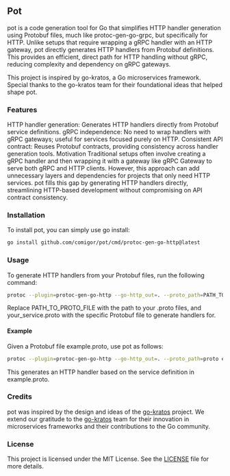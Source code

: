 ## Pot

pot is a code generation tool for Go that simplifies HTTP handler generation using Protobuf files, much like protoc-gen-go-grpc, but specifically for HTTP. Unlike setups that require wrapping a gRPC handler with an HTTP gateway, pot directly generates HTTP handlers from Protobuf definitions. This provides an efficient, direct path for HTTP handling without gRPC, reducing complexity and dependency on gRPC gateways.

This project is inspired by go-kratos, a Go microservices framework. Special thanks to the go-kratos team for their foundational ideas that helped shape pot.

### Features

HTTP handler generation: Generates HTTP handlers directly from Protobuf service definitions.
gRPC independence: No need to wrap handlers with gRPC gateways; useful for services focused purely on HTTP.
Consistent API contract: Reuses Protobuf contracts, providing consistency across handler generation tools.
Motivation
Traditional setups often involve creating a gRPC handler and then wrapping it with a gateway like gRPC Gateway to serve both gRPC and HTTP clients. However, this approach can add unnecessary layers and dependencies for projects that only need HTTP services. pot fills this gap by generating HTTP handlers directly, streamlining HTTP-based development without compromising on API contract consistency.

### Installation

To install pot, you can simply use go install:

```sh
go install github.com/comigor/pot/cmd/protoc-gen-go-http@latest
```

### Usage

To generate HTTP handlers from your Protobuf files, run the following command:

```sh
protoc --plugin=protoc-gen-go-http --go-http_out=. --proto_path=PATH_TO_PROTO_FILE your_service.proto
```

Replace PATH_TO_PROTO_FILE with the path to your .proto files, and your_service.proto with the specific Protobuf file to generate handlers for.

#### Example

Given a Protobuf file example.proto, use pot as follows:

```sh
protoc --plugin=protoc-gen-go-http --go-http_out=. --proto_path=proto example.proto
```

This generates an HTTP handler based on the service definition in example.proto.

### Credits

pot was inspired by the design and ideas of the [go-kratos](https://github.com/go-kratos/kratos/tree/main/cmd/protoc-gen-go-http) project. We extend our gratitude to the [go-kratos](https://github.com/go-kratos/kratos/tree/main/cmd/protoc-gen-go-http) team for their innovation in microservices frameworks and their contributions to the Go community.

### License

This project is licensed under the MIT License. See the [LICENSE](https://github.com/comigor/pot/blob/main/LICENSE) file for more details.
